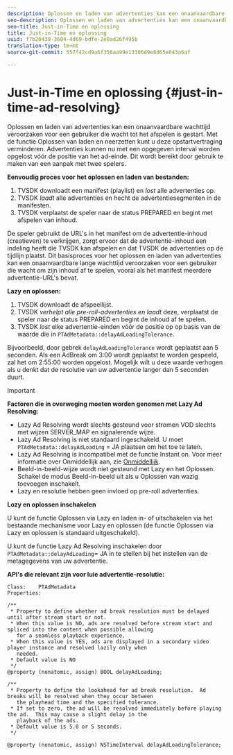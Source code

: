 ```yaml
---
description: Oplossen en laden van advertenties kan een onaanvaardbare wachttijd veroorzaken voor een gebruiker die wacht tot het afspelen is gestart. Met de functie Oplossen van laden en neerzetten kunt u deze opstartvertraging verminderen. Advertenties kunnen nu met een opgegeven interval worden opgelost vóór de positie van het ad-einde. Dit wordt bereikt door gebruik te maken van een aanpak met twee spelers.
seo-description: Oplossen en laden van advertenties kan een onaanvaardbare wachttijd veroorzaken voor een gebruiker die wacht tot het afspelen is gestart. Met de functie Oplossen van laden en neerzetten kunt u deze opstartvertraging verminderen. Advertenties kunnen nu met een opgegeven interval worden opgelost vóór de positie van het ad-einde. Dit wordt bereikt door gebruik te maken van een aanpak met twee spelers.
seo-title: Just-in-Time en oplossing
title: Just-in-Time en oplossing
uuid: f7b20439-3604-4d69-bdfe-2e0ad26f495b
translation-type: tm+mt
source-git-commit: 557f42cd9a6f356aa99e13386d9e8d65e043a6af

---
```



# Just-in-Time en oplossing {#just-in-time-ad-resolving}

Oplossen en laden van advertenties kan een onaanvaardbare wachttijd veroorzaken voor een gebruiker die wacht tot het afspelen is gestart. Met de functie Oplossen van laden en neerzetten kunt u deze opstartvertraging verminderen. Advertenties kunnen nu met een opgegeven interval worden opgelost vóór de positie van het ad-einde. Dit wordt bereikt door gebruik te maken van een aanpak met twee spelers.

**Eenvoudig proces voor het oplossen en laden van bestanden:**

1. TVSDK downloadt een manifest (playlist) en *lost* alle advertenties op.
1. TVSDK *laadt* alle advertenties en hecht de advertentiesegmenten in de manifesten.
1. TVSDK verplaatst de speler naar de status PREPARED en begint met afspelen van inhoud.

De speler gebruikt de URL&#39;s in het manifest om de advertentie-inhoud (creatieven) te verkrijgen, zorgt ervoor dat de advertentie-inhoud een indeling heeft die TVSDK kan afspelen en dat TVSDK de advertenties op de tijdlijn plaatst. Dit basisproces voor het oplossen en laden van advertenties kan een onaanvaardbare lange wachttijd veroorzaken voor een gebruiker die wacht om zijn inhoud af te spelen, vooral als het manifest meerdere advertentie-URL&#39;s bevat.

**Lazy en oplossen:**

1. TVSDK downloadt de afspeellijst.
1. TVSDK *verhelpt alle pre-roll-advertenties en laadt* deze, verplaatst de speler naar de status PREPARED en begint de inhoud af te spelen.
1. TVSDK *lost* elke advertentie-einden vóór de positie op op basis van de waarde die in `PTAdMetadata::delayAdLoadingTolerance`.

Bijvoorbeeld, door gebrek `delayAdLoadingTolerance` wordt geplaatst aan 5 seconden. Als een AdBreak om 3:00 wordt geplaatst te worden gespeeld, zal het om 2:55:00 worden opgelost. Mogelijk wilt u deze waarde verhogen als u denkt dat de resolutie van uw advertentie langer dan 5 seconden duurt.

>[!IMPORTANT]
>
>**Factoren die in overweging moeten worden genomen met Lazy Ad Resolving:**
>* Lazy Ad Resolving wordt slechts gesteund voor stromen VOD slechts met wijzen SERVER_MAP en signalerende wijze.
>* Lazy Ad Resolving is niet standaard ingeschakeld. U moet `PTAdMetadata::delayAdLoading` = JA plaatsen om het toe te laten.
>* Lazy Ad Resolving is incompatibel met de functie Instant on. Voor meer informatie over Onmiddellijk aan, zie [Onmiddellijk](../../tvsdk-3x-ios-prog/ios-3x-instant-on-ios.md).
>* Beeld-in-beeld-wijze wordt niet gesteund met Lazy en het Oplossen. Schakel de modus Beeld-in-beeld uit als u Oplossen van wazig toevoegen inschakelt.
>* Lazy en resolutie hebben geen invloed op pre-roll advertenties.
>


**Lozy en oplossen inschakelen**

U kunt de functie Oplossen via Lazy en laden in- of uitschakelen via het bestaande mechanisme voor Lazy en oplossen (de functie Oplossen via Lazy en oplossen is standaard uitgeschakeld).

U kunt de functie Lazy Ad Resolving inschakelen door `PTAdMetadata::delayAdLoading`= JA in te stellen bij het instellen van de metagegevens van uw advertentie.

**API&#39;s die relevant zijn voor luie advertentie-resolutie:**

```
Class:    PTAdMetadata 
Properties: 
  
/** 
 * Property to define whether ad break resolution must be delayed until after stream start or not. 
 * When this value is NO, ads are resolved before stream start and spliced into the content when possible allowing  
   for a seamless playback experience. 
 * When this value is YES, ads are displayed in a secondary video player instance and resolved lazily only when  
   needed. 
 * Default value is NO 
 */ 
@property (nonatomic, assign) BOOL delayAdLoading; 
  
/** 
 * Property to define the lookahead for ad break resolution.  Ad breaks will be resolved when they occur between  
   the playhead time and the specified tolerance. 
 * If set to zero, the ad will be resolved immediately before playing the ad.  This may cause a slight delay in the  
   playback of the ads. 
 * Default value is 5.0 or 5 seconds. 
 */ 
  
@property (nonatomic, assign) NSTimeInterval delayAdLoadingTolerance;
```
